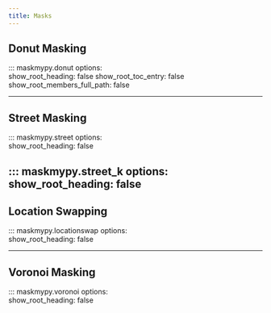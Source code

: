 ```yaml
---
title: Masks
---
```


## Donut Masking

<!-- At its most basic, donut masking is an anonymization technique that works by randomly displacing each point between a specified minimum and maximum distance, as pictured below. This makes it a stronger form of random perturbation, which uses no minimum distance and thus runs the risk of insufficiently anonymizing points. MaskMyPy offers donut masking using the `maskmypy.donut()` masking function. -->
<!---->
<!-- ![Donut masking diagram](assets/donutmasking.png) -->

::: maskmypy.donut
    options:  
      show_root_heading: false
      show_root_toc_entry: false
      show_root_members_full_path: false

---

## Street Masking

<!-- Street masking automatically downloads OpenStreetMap data and uses it to geographically mask your secret points. It provides some of the advantages of population-based masks without requiring the user to hunt down any additional data. It works by first downloading the road network, snapping each secret point to the nearest node on the network (e.g. an intersection or dead end), and then calculating the average network-distance between that node and a pool of the closest _n_ nodes. Note that _n_ is randomly determined for each point from a specified range between `min_depth` and `max_depth`. This average distance is used as the target displacement distance. Finally, it selects a node from the pool whose network-distance from the starting node is closest to the target displacement distance. -->
<!---->
<!-- You can read more about street masking in [this peer reviewed article](https://ij-healthgeographics.biomedcentral.com/articles/10.1186/s12942-020-00219-z). -->
<!---->
<!-- ![Street masking diagram](assets/streetmasking.png) -->
<!-- _(Note: this diagram is slightly dated as street masking now includes a randomization element. Specifically, depth values are now provided as a range within which a value is selected at random for each point. This makes it more difficult for an attacker to re-identify any given masked point.)_ -->

::: maskmypy.street
    options:  
      show_root_heading: false

::: maskmypy.street_k
    options:  
      show_root_heading: false
--- 

## Location Swapping

::: maskmypy.locationswap
    options:  
      show_root_heading: false

--- 

## Voronoi Masking 

::: maskmypy.voronoi
    options:  
      show_root_heading: false

